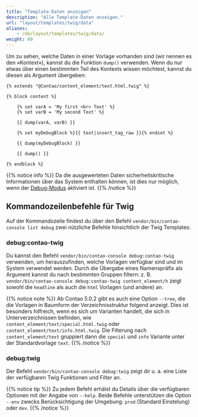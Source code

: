 ```yaml
---
title: "Template-Daten anzeigen"
description: "Alle Template-Daten anzeigen."
url: "layout/templates/twig/data"
aliases:
    - /de/layout/templates/twig/data/
weight: 60
---
```



Um zu sehen, welche Daten in einer Vorlage vorhanden sind (wir nennen es den »Kontext«), kannst du die Funktion `dump()` verwenden. 
Wenn du nur etwas über einen bestimmten Teil des Kontexts wissen möchtest, kannst du diesen als Argument übergeben:

```twig
{% extends "@Contao/content_element/text.html.twig" %}

{% block content %}

	{% set varA = 'My first <br> Text' %}
	{% set varB = 'My second Text' %}

	{{ dump(varA, varB) }}

	{% set myDebugBlock %}{{ text|insert_tag_raw }}{% endset %}

	{{ dump(myDebugBlock) }}

	{{ dump() }}

{% endblock %}
```

{{% notice info %}}
Da die ausgewerteten Daten sicherheitskritische Informationen über das System enthalten können, ist dies nur möglich, wenn der 
[Debug-Modus](/de/system/debug-modus/) aktiviert ist.
{{% /notice %}}


## Kommandozeilenbefehle für Twig

Auf der Kommandozeile findest du über den Befehl `vendor/bin/contao-console list debug` zwei nützliche Befehle hinsichtlich der 
Twig Templates:


### debug:contao-twig

Du kannst den Befehl `vendor/bin/contao-console debug:contao-twig` verwenden, um herauszufinden, welche Vorlagen verfügbar sind 
und im System verwendet werden. Durch die Übergabe eines Namenspräfix als Argument kannst du nach bestimmten Gruppen filtern: z. B. 
`vendor/bin/contao-console debug:contao-twig content_element/h` zeigt sowohl die `headline` als auch die `html` Vorlagen (und andere) an. 


{{% notice note %}}
Ab Contao 5.0.2 gibt es auch eine Option `--tree`, die die Vorlagen in Baumform der Verzeichnisstruktur folgend anzeigt. Dies ist 
besonders hilfreich, wenn es sich um Varianten handelt, die sich in Unterverzeichnissen befinden, wie `content_element/text/special.html.twig` 
oder `content_element/text/info.html.twig`. Die Filterung nach `content_element/text` gruppiert dann die `special` und `info` Variante unter 
der Standardvorlage `text`.
{{% /notice %}}


### debug:twig

Der Befehl `vendor/bin/contao-console debug:twig` zeigt dir u. a. eine Liste der verfügbaren Twig Funktionen und Filter an.


{{% notice tip %}}
Zu jedem Befehl erhälst du Details über die verfügbaren Optionen mit der Angabe von `--help`. Beide Befehle unterstützen die 
Option `--env` zwecks Berücksichtigung der Umgebung: `prod` (Standard Einstelung) oder `dev`.
{{% /notice %}}